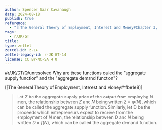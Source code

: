 ```yaml
---
author: Spencer Saar Cavanaugh
date: 2024-08-18
publish: true
reference:
  - "[[The General Theory of Employment, Interest and Money#Chapter 3, Section I]]"
tags:
  - r/JK/GT
title:
type: zettel
zettel-id: z-14
zettel-legacy-id: r-JK-GT-14
license: CC BY-NC-SA 4.0
---
```


#r/JK/GT/Q/unresolved Why are these functions called the "aggregate supply function" and the "aggregate demand function"?

[[The General Theory of Employment, Interest and Money#^fbe1e8]]

> Let $Z$ be the aggregate supply price of the output from employing $N$ men, the relationship between $Z$ and $N$ being written $Z = φ(N)$, which can be called the aggregate supply function. Similarly, let D be the proceeds which entrepreneurs expect to receive from the employment of $N$ men, the relationship between $D$ and $N$ being written $D = f(N)$, which can be called the aggregate demand function.